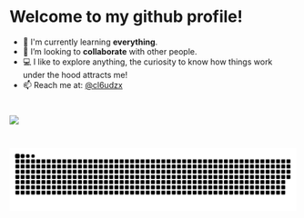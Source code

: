 #  Welcome to my github profile! 
 
<!---Introduction text---> 

- 🌱 I'm currently learning **everything**.
- :eyes: I’m looking to **collaborate** with other people.
- :computer:     I like to explore anything, the curiosity to know how things work under the hood attracts me!
- 📫 Reach me at: [@cl6udzx](https://www.instagram.com/cl6udzx/)

#

<!--- My current stats---> 

<div class='container'>
<img style="height: auto; width: 55%;" class="img" src="https://github-readme-stats.vercel.app/api?username=cl6udzx&show_icons=true&count_private=true&theme=omni&hide_border=true&bg_color=0D1117"" />

#
![Snake animation](https://github.com/cl6udzx/cl6udzx/blob/output/github-contribution-grid-snake.svg)
